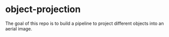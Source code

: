 # object-projection
The goal of this repo is to build a pipeline to project different objects into an aerial image.

